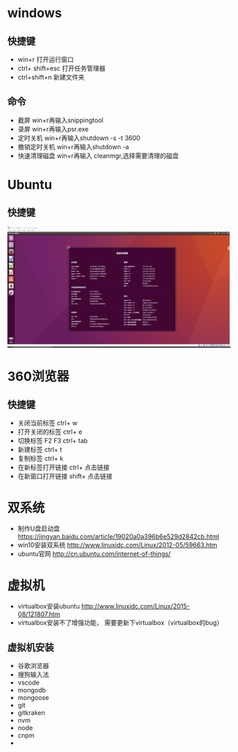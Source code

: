 # windows

## 快捷键
- win+r 打开运行窗口
- ctrl+ shift+esc 打开任务管理器
- ctrl+shift+n    新建文件夹


## 命令
- 截屏 win+r再输入snippingtool
- 录屏  win+r再输入psr.exe  
- 定时关机    win+r再输入shutdown -s -t 3600
- 撤销定时关机    win+r再输入shutdown -a
- 快速清理磁盘    win+r再输入 cleanmgr,选择需要清理的磁盘

# Ubuntu
## 快捷键
![](/assets/TIM截图20170821131403.png)


# 360浏览器

## 快捷键
- 关闭当前标签    ctrl+ w
- 打开关闭的标签    ctrl+ e
- 切换标签    F2 F3 ctrl+ tab
- 新建标签 ctrl+ t
- 复制标签    ctrl+ k
- 在新标签打开链接    ctrl+ 点击链接
- 在新窗口打开链接    shift+ 点击链接

# 双系统
- 制作U盘启动盘    https://jingyan.baidu.com/article/19020a0a396b6e529d2842cb.html
- win10安装双系统    http://www.linuxidc.com/Linux/2012-05/59663.htm
- ubuntu官网    http://cn.ubuntu.com/internet-of-things/


# 虚拟机
- virtualbox安装ubuntu    http://www.linuxidc.com/Linux/2015-08/121807.htm
- virtualbox安装不了增强功能， 需要更新下virtualbox（virtualbox的bug）

## 虚拟机安装
- 谷歌浏览器
- 搜狗输入法
- vscode
- mongodb
- mongoose
- git
- gitkraken
- nvm
- node
- cnpm
- 
